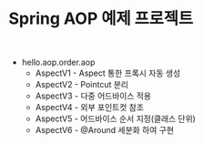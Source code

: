# Spring AOP 예제 프로젝트

</br>

- hello.aop.order.aop
  - AspectV1 - Aspect 통한 프록시 자동 생성
  - AspectV2 - Pointcut 분리
  - AspectV3 - 다중 어드바이스 적용
  - AspectV4 - 외부 포인트컷 참조
  - AspectV5 - 어드바이스 순서 지정(클래스 단위)
  - AspectV6 - @Around 세분화 하여 구현
